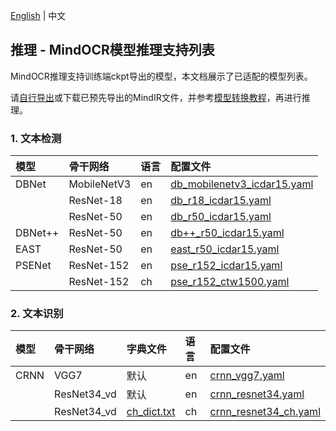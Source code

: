 [English](../../en/inference/models_list.md) | 中文

## 推理 - MindOCR模型推理支持列表

MindOCR推理支持训练端ckpt导出的模型，本文档展示了已适配的模型列表。

请[自行导出](../../../tools/export.py)或下载已预先导出的MindIR文件，并参考[模型转换教程](convert_tutorial.md)，再进行推理。

### 1. 文本检测

| 模型     | 骨干网络     | 语言 | 配置文件                                                                                |
|:--------|:------------|:----|:--------------------------------------------------------------------------------------|
| DBNet   | MobileNetV3 | en  | [db_mobilenetv3_icdar15.yaml](../../../configs/det/dbnet/db_mobilenetv3_icdar15.yaml) |
|         | ResNet-18   | en  | [db_r18_icdar15.yaml](../../../configs/det/dbnet/db_r18_icdar15.yaml)                 |
|         | ResNet-50   | en  | [db_r50_icdar15.yaml](../../../configs/det/dbnet/db_r50_icdar15.yaml)                 |
| DBNet++ | ResNet-50   | en  | [db++_r50_icdar15.yaml](../../../configs/det/dbnet/db++_r50_icdar15.yaml)             |
| EAST    | ResNet-50   | en  | [east_r50_icdar15.yaml](../../../configs/det/east/east_r50_icdar15.yaml)              |
| PSENet  | ResNet-152  | en  | [pse_r152_icdar15.yaml](../../../configs/det/psenet/pse_r152_icdar15.yaml)            |
|         | ResNet-152  | ch  | [pse_r152_ctw1500.yaml](../../../configs/det/psenet/pse_r152_ctw1500.yaml)            |

### 2. 文本识别

| 模型  | 骨干网络     | 字典文件                                                 | 语言 | 配置文件                                                                  |
|:-----|:------------|:-------------------------------------------------------|:----|:-------------------------------------------------------------------------|
| CRNN | VGG7        | 默认                                                    | en  | [crnn_vgg7.yaml](../../../configs/rec/crnn/crnn_vgg7.yaml)               |
|      | ResNet34_vd | 默认                                                    | en  | [crnn_resnet34.yaml](../../../configs/rec/crnn/crnn_resnet34.yaml)       |
|      | ResNet34_vd | [ch_dict.txt](../../../mindocr/utils/dict/ch_dict.txt) | ch  | [crnn_resnet34_ch.yaml](../../../configs/rec/crnn/crnn_resnet34_ch.yaml) |
